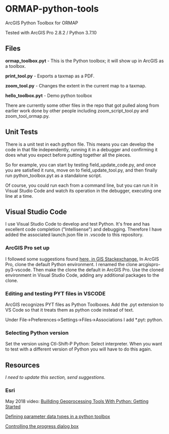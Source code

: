 # ORMAP-python-tools
ArcGIS Python Toolbox for ORMAP

Tested with ArcGIS Pro 2.8.2 / Python 3.7.10

## Files

**ormap_toolbox.pyt** - This is the Python toolbox; it will show up in ArcGIS as a toolbox.

**print_tool.py** - Exports a taxmap as a PDF.

**zoom_tool.py** - Changes the extent in the current map to a taxmap.

**hello_toolbox.pyt** - Demo python toolbox

There are currently some other files in the repo that got pulled
along from earlier work done by other people including zoom_script_tool.py and zoom_tool_ormap.py.

## Unit Tests

There is a unit test in each python file. This means you can develop the code in that file independently, running it in a debugger and confirming it does what you expect before putting together all the pieces.

So for example, you can start by testing field_update_code.py,
and once you are satisfied it runs, move on to field_update_tool.py,
and then finally run python_toolbox.pyt as a standalone script.

Of course, you could run each from a command line, but you can run it in
Visual Studio Code and watch its operation in the debugger, executing
one line at a time.

## Visual Studio Code

I use Visual Studio Code to develop and test Python. It's free and has excellent code completion ("Intellisense") and debugging. Therefore I have added the associated launch.json file in .vscode to this repository.

### ArcGIS Pro set up

I followed some suggestions found [here, in GIS Stackexchange.](https://gis.stackexchange.com/questions/203380/setting-up-python-arcpy-with-arcgis-pro-and-visual-studio/356487#356487)
In ArcGIS Pro, clone the default Python environment. I renamed the clone arcgispro-py3-vscode. Then make the clone the default in ArcGIS Pro.
Use the cloned environment in Visual Studio Code, adding any additional packages
to the clone.

### Editing and testing PYT files in VSCODE

ArcGIS recognizes PYT files as Python Toolboxes. Add the .pyt extension to VS Code so that it treats them as python code instead of text.

Under File->Preferences->Settings->Files->Associations
I add *.pyt: python.

### Selecting Python version

Set the version using Ctl-Shift-P Python: Select interpreter.
When you want to test with a different version of Python you will have to do
this again.

## Resources

*I need to update this section, send suggestions.*

### Esri

May 2018 video: [Buillding Geoprocessing Tools With Python: Getting Started](https://www.youtube.com/watch?v=iTZytnBcagQ)

[Defining parameter data types in a python toolbox](https://desktop.arcgis.com/en/arcmap/latest/analyze/creating-tools/defining-parameter-data-types-in-a-python-toolbox.htm)

[Controlling the progress dialog box](https://desktop.arcgis.com/en/arcmap/latest/analyze/creating-tools/controlling-the-progress-dialog-box.htm)





